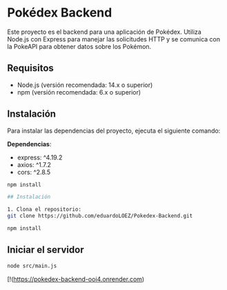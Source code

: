# Pokédex Backend

Este proyecto es el backend para una aplicación de Pokédex. Utiliza Node.js con Express para manejar las solicitudes HTTP y se comunica con la PokeAPI para obtener datos sobre los Pokémon.

## Requisitos

- Node.js (versión recomendada: 14.x o superior)
- npm (versión recomendada: 6.x o superior)

## Instalación

Para instalar las dependencias del proyecto, ejecuta el siguiente comando:

 **Dependencias**:
   - express: ^4.19.2
   - axios: ^1.7.2
   - cors: ^2.8.5


```bash
npm install

## Instalación

1. Clona el repositorio:
git clone https://github.com/eduardoLOEZ/Pokedex-Backend.git

npm install

```
## Iniciar el servidor
```bash
node src/main.js

```

[!(https://pokedex-backend-ooi4.onrender.com)
